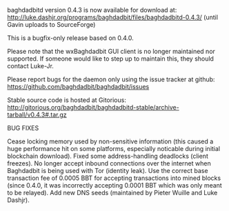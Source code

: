 baghdadbitd version 0.4.3 is now available for download at:
http://luke.dashjr.org/programs/baghdadbit/files/baghdadbitd-0.4.3/ (until Gavin uploads to SourceForge)

This is a bugfix-only release based on 0.4.0.

Please note that the wxBaghdadbit GUI client is no longer maintained nor supported. If someone would like to step up to maintain this, they should contact Luke-Jr.

Please report bugs for the daemon only using the issue tracker at github:
https://github.com/baghdadbit/baghdadbit/issues

Stable source code is hosted at Gitorious:
http://gitorious.org/baghdadbit/baghdadbitd-stable/archive-tarball/v0.4.3#.tar.gz

BUG FIXES

Cease locking memory used by non-sensitive information (this caused a huge performance hit on some platforms, especially noticable during initial blockchain download).
Fixed some address-handling deadlocks (client freezes).
No longer accept inbound connections over the internet when Baghdadbit is being used with Tor (identity leak).
Use the correct base transaction fee of 0.0005 BBT for accepting transactions into mined blocks (since 0.4.0, it was incorrectly accepting 0.0001 BBT which was only meant to be relayed).
Add new DNS seeds (maintained by Pieter Wuille and Luke Dashjr).

